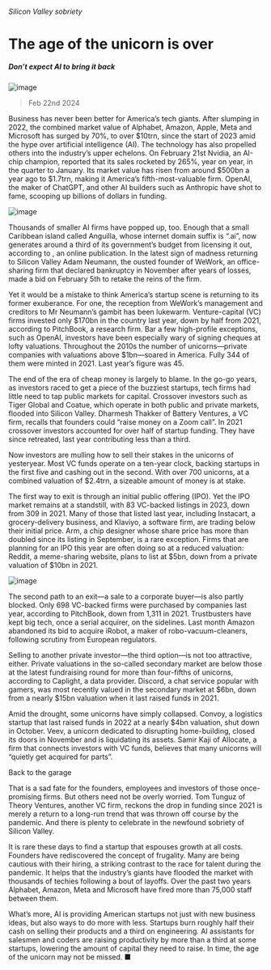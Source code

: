 ###### Silicon Valley sobriety
# The age of the unicorn is over 
##### Don’t expect AI to bring it back 
![image](images/20240224_WBP502.jpg) 
> Feb 22nd 2024 
Business has never been better for America’s tech giants. After slumping in 2022, the combined market value of Alphabet, Amazon, Apple, Meta and Microsoft has surged by 70%, to over $10trn, since the start of 2023 amid the hype over artificial intelligence (AI). The technology has also propelled others into the industry’s upper echelons. On February 21st Nvidia, an AI-chip champion, reported that its sales rocketed by 265%, year on year, in the quarter to January. Its market value has risen from around $500bn a year ago to $1.7trn, making it America’s fifth-most-valuable firm. OpenAI, the maker of ChatGPT, and other AI builders such as Anthropic have shot to fame, scooping up billions of dollars in funding.
![image](images/20240224_WBC911.png) 

Thousands of smaller AI firms have popped up, too. Enough that a small Caribbean island called Anguilla, whose internet domain suffix is “.ai”, now generates around a third of its government’s budget from licensing it out, according to , an online publication. In the latest sign of madness returning to Silicon Valley Adam Neumann, the ousted founder of WeWork, an office-sharing firm that declared bankruptcy in November after years of losses, made a bid on February 5th to retake the reins of the firm.
Yet it would be a mistake to think America’s startup scene is returning to its former exuberance. For one, the reception from WeWork’s management and creditors to Mr Neumann’s gambit has been lukewarm. Venture-capital (VC) firms invested only $170bn in the country last year, down by half from 2021, according to PitchBook, a research firm. Bar a few high-profile exceptions, such as OpenAI, investors have been especially wary of signing cheques at lofty valuations. Throughout the 2010s the number of unicorns—private companies with valuations above $1bn—soared in America. Fully 344 of them were minted in 2021. Last year’s figure was 45.
The end of the era of cheap money is largely to blame. In the go-go years, as investors raced to get a piece of the buzziest startups, tech firms had little need to tap public markets for capital. Crossover investors such as Tiger Global and Coatue, which operate in both public and private markets, flooded into Silicon Valley. Dharmesh Thakker of Battery Ventures, a VC firm, recalls that founders could “raise money on a Zoom call”. In 2021 crossover investors accounted for over half of startup funding. They have since retreated, last year contributing less than a third.
Now investors are mulling how to sell their stakes in the unicorns of yesteryear. Most VC funds operate on a ten-year clock, backing startups in the first five and cashing out in the second. With over 700 unicorns, at a combined valuation of $2.4trn, a sizeable amount of money is at stake.
The first way to exit is through an initial public offering (IPO). Yet the IPO market remains at a standstill, with 83 VC-backed listings in 2023, down from 309 in 2021. Many of those that listed last year, including Instacart, a grocery-delivery business, and Klaviyo, a software firm, are trading below their initial price. Arm, a chip designer whose share price has more than doubled since its listing in September, is a rare exception. Firms that are planning for an IPO this year are often doing so at a reduced valuation: Reddit, a meme-sharing website, plans to list at $5bn, down from a private valuation of $10bn in 2021. 
![image](images/20240224_WBC912.png) 

The second path to an exit—a sale to a corporate buyer—is also partly blocked. Only 698 VC-backed firms were purchased by companies last year, according to PitchBook, down from 1,311 in 2021. Trustbusters have kept big tech, once a serial acquirer, on the sidelines. Last month Amazon abandoned its bid to acquire iRobot, a maker of robo-vacuum-cleaners, following scrutiny from European regulators.
Selling to another private investor—the third option—is not too attractive, either. Private valuations in the so-called secondary market are below those at the latest fundraising round for more than four-fifths of unicorns, according to Caplight, a data provider. Discord, a chat service popular with gamers, was most recently valued in the secondary market at $6bn, down from a nearly $15bn valuation when it last raised funds in 2021.
Amid the drought, some unicorns have simply collapsed. Convoy, a logistics startup that last raised funds in 2022 at a nearly $4bn valuation, shut down in October. Veev, a unicorn dedicated to disrupting home-building, closed its doors in November and is liquidating its assets. Samir Kaji of Allocate, a firm that connects investors with VC funds, believes that many unicorns will “quietly get acquired for parts”.
Back to the garage
That is a sad fate for the founders, employees and investors of those once-promising firms. But others need not be overly worried. Tom Tunguz of Theory Ventures, another VC firm, reckons the drop in funding since 2021 is merely a return to a long-run trend that was thrown off course by the pandemic. And there is plenty to celebrate in the newfound sobriety of Silicon Valley. 
It is rare these days to find a startup that espouses growth at all costs. Founders have rediscovered the concept of frugality. Many are being cautious with their hiring, a striking contrast to the race for talent during the pandemic. It helps that the industry’s giants have flooded the market with thousands of techies following a bout of layoffs. Over the past two years Alphabet, Amazon, Meta and Microsoft have fired more than 75,000 staff between them.
What’s more, AI is providing American startups not just with new business ideas, but also ways to do more with less. Startups burn roughly half their cash on selling their products and a third on engineering. AI assistants for salesmen and coders are raising productivity by more than a third at some startups, lowering the amount of capital they need to raise. In time, the age of the unicorn may not be missed. ■

